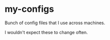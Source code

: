 my-configs
==========

Bunch of config files that I use across machines.

I wouldn't expect these to change often.
